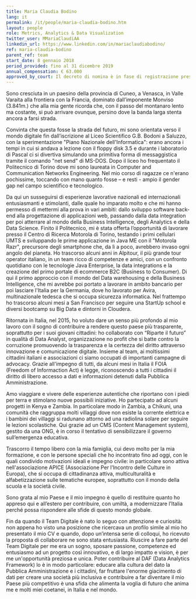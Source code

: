 ```yaml
---
title: Maria Claudia Bodino
lang: it
permalink: /it/people/maria-claudia-bodino.htm
layout: people
role: Metrics, Analytics & Data Visualization 
twitter_user: MMariaClaudiAA
linkedin_url: https://www.linkedin.com/in/mariaclaudiabodino/
ref: maria-claudia-bodino
parent_ref: team
start_date: 8 gennaio 2018
period_provided: fino al 31 dicembre 2019
annual_compensation: € 63.000
approved_by_court: Il decreto di nomina è in fase di registrazione presso la Corte dei Conti
---
```


Sono cresciuta in un paesino della provincia di Cuneo, a Venasca, in Valle Varaita alla frontiera con la Francia, dominato dall’imponente Monviso (3.841m.) che alla mia gente ricorda che, con il passo del montanaro lento ma costante, si può arrivare ovunque, persino dove la banda larga stenta ancora a farsi strada.
 
Convinta che questa fosse la strada del futuro, mi sono orientata verso il mondo digitale fin dall’iscrizione al Liceo Scientifico G.B. Bodoni a Saluzzo, con la sperimentazione "Piano Nazionale dell'Informatica": erano ancora i tempi in cui si andava a lezione con il floppy disk 3.5 e durante i laboratorio di Pascal ci si divertiva simulando una primitiva forma di messaggistica tramite il comando "net send" di MS-DOS. Dopo il liceo ho frequentato il Politecnico di Torino dove mi sono laureata in Computer and Communication Networks Engineering. Nel mio corso di ragazze ce n'erano pochissime, toccando con mano quanto fosse – e resti - ampio il gender gap nel campo scientifico e tecnologico. 

Da qui un susseguirsi di esperienze lavorative nazionali ed internazionali entusiasmanti e stimolanti, dalle quale ho imparato molto e che mi hanno permesso di mettermi alla prova  in vari ambiti: dallo sviluppo software back-end alla progettazione di applicazioni web, passando dalla data integration per poi atterrare al mondo della Business Intelligence, degli Analytics e della Data Science. Finito il Politecnico, mi è stata offerta l’opportunità di lavorare presso il Centro di Ricerca Motorola di Torino, testando i primi cellulari UMTS e sviluppando le prime applicazione in Java ME con il "Motorola Razr", precursore degli smartphone che, da lì a poco, avrebbero invaso ogni angolo del pianeta.
Ho trascorso alcuni anni in Alpitour, il più grande tour operator italiano, in un team ricco di competenze e amici, con un confronto quotidiano con le tecnologie Java Enterprise, la data integrations e la creazione del primo portale di ecommerce B2C (Business to Consumer). Di qui il primo approccio con il mondo del Data warehousing e della Business Intelligence, che mi avrebbe poi portato a lavorare in ambito bancario per poi lasciare l'Italia per la Germania, dove ho lavorato per Avira, multinazionale tedesca che si occupa sicurezza informatica. Nel frattempo ho trascorso alcuni mesi a San Francisco per seguire una StartUp school e diversi bootcamp su Big Data e dintorni in Cloudera.

Ritornata in Italia, nel 2015, ho voluto dare un senso più profondo al mio lavoro con il sogno di contribuire a rendere questo paese più trasparente, soprattutto per i suoi giovani cittadini: ho collaborato con “Riparte il futuro” in qualità di Data Analyst, organizzazione no profit che si batte contro la corruzione promuovendo la trasparenza e la certezza del diritto attraverso innovazione e comunicazione digitale. Insieme al team, ai moltissimi cittadini italiani e associazioni ci siamo occupati di importanti campagne di advocacy. Grazie all'impegno di tutti, da alcuni mesi in Italia il FOIA (Freedom of Informaction Act) è legge, riconoscendo a tutti i cittadini il diritto di libero accesso a dati e informazioni detenuti dalla Pubblica Amministrazione.

Amo viaggiare e vivere delle esperienze autentiche che riportano con i piedi per terra e stimolano nuove possibili iniziative. Ho partecipato ad alcuni progetti in Kenya e Zambia. In particolare modo in Zambia, a Chikuni, una comunità che raggruppa molti villaggi dove non esiste la corrente elettrica e i bambini dei villaggi si radunano attorno ad una radiolina solare per seguire le lezioni scolastiche. Qui grazie ad un CMS (Content Management system), gestito da una ONG, è in corso il tentativo di sensibilizzare il governo sull’emergenza educativa.

Trascorro il tempo libero con la mia famiglia, cui devo molto per la mia formazione, e con le persone speciali che ho incontrato fino ad oggi, con le quali condivido motivazioni ideali e impegno civile: in particolare sono attiva nell'associazione APICE (Associazione Per l’Incontro delle Culture in Europa), che si occupa di cittadinanza attiva, multiculturalità e alfabetizzazione sulle tematiche europee, soprattutto con il mondo della scuola e la società civile.
 
Sono grata al mio Paese e il mio impegno è quello di restituire quanto ho appreso qui e all’estero per contribuire, con umiltà, a modernizzare l’Italia perché possa rispondere alle sfide di questo mondo globale.

Fin da quando il Team Digitale è nato lo seguo con attenzione e curiosità: non appena ho visto una posizione che ricercava un profilo simile al mio ho presentato il mio CV e quando, dopo un’intensa serie di colloqui, ho ricevuto la proposta di collaborare ne sono stata entusiasta.  Riuscire a fare parte del Team Digitale per me era un sogno, sposare passione, competenze ed entusiasmo ad un progetto così innovativo, e di largo impatto e vision, è per me un'opportunità preziosa e unica.
Poter contribuire al DAF (Data Analytics Framework) lo è in modo particolare: educare alla cultura del dato la Pubblica Amministrazione  e i cittadini, far fruttare l'enorme giacimento di dati per creare una società più inclusiva e contribuire a far diventare il mio Paese più competitivo è una sfida che alimenta la voglia di futuro che anima me e molti miei coetanei, in Italia e nel mondo.
